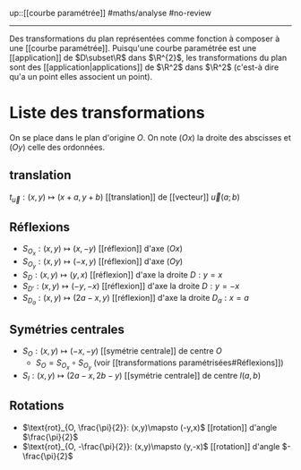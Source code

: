 up::[[courbe paramétrée]]
#maths/analyse #no-review 

----
Des transformations du plan représentées comme fonction à composer à une [[courbe paramétrée]].
Puisqu'une courbe paramétrée est une [[application]] de $D\subset\R$ dans $\R^{2}$, les transformations du plan sont des [[application|applications]] de $\R^2$ dans $\R^2$ (c'est-à dire qu'a un point elles associent un point).

# Liste des transformations
On se place dans le plan d'origine $O$.
On note $(Ox)$ la droite des abscisses et $(Oy)$ celle des ordonnées.

## translation
$t_{\vec{u}} : (x, y) \mapsto (x+a, y+b)$ [[translation]] de [[vecteur]] $\vec{u}(a;b)$ 

## Réflexions
 - $S_{O_{x}} : (x,y)\mapsto (x, -y)$ [[réflexion]] d'axe $(Ox)$  
 - $S_{O_{y}}: (x,y)\mapsto (-x, y)$ [[réflexion]] d'axe $(Oy)$
 - $S_{D}:(x, y)\mapsto(y,x)$ [[réflexion]] d'axe la droite $D:y=x$
 - $S_{D'}:(x,y)\mapsto(-y,-x)$ [[réflexion]] d'axe la droite $D:y=-x$
 - $S_{D_{a}} : (x,y)\mapsto (2a - x, y)$ [[réflexion]] d'axe la droite $D_{a}:x=a$

## Symétries centrales
 - $S_{O}:(x,y)\mapsto (-x,-y)$ [[symétrie centrale]] de centre $O$
     - $S_{O} = S_{O_{x}} \circ S_{O_{y}}$ (voir [[transformations paramétrisées#Réflexions]])
 - $S_{I} : (x, y)\mapsto (2a-x, 2b-y)$ [[symétrie centrale]] de centre $I(a, b)$

## Rotations
 - $\text{rot}_{O, \frac{\pi}{2}}: (x,y)\mapsto (-y,x)$ [[rotation]] d'angle $\frac{\pi}{2}$
 - $\text{rot}_{O, -\frac{\pi}{2}}: (x,y)\mapsto (y,-x)$ [[rotation]] d'angle $-\frac{\pi}{2}$ 


